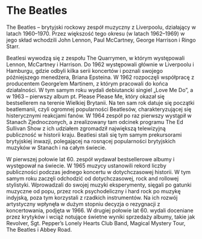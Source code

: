 # The Beatles
The Beatles – brytyjski rockowy zespół muzyczny z Liverpoolu, działający w latach 1960–1970. Przez większość tego okresu (w latach 1962–1969) w jego skład wchodzili John Lennon, Paul McCartney, George Harrison i Ringo Starr.

Beatlesi wywodzą się z zespołu The Quarrymen, w którym występowali Lennon, McCartney i Harrison. Do 1962 występowali głównie w Liverpoolu i Hamburgu, gdzie odbyli kilka serii koncertów i poznali swojego późniejszego menedżera, Briana Epsteina. W 1962 rozpoczęli współpracę z producentem George’em Martinem, z którym pracowali do końca działalności. W tym samym roku wydali debiutancki singiel „Love Me Do”, a w 1963 – pierwszy album pt. Please Please Me, który okazał się bestsellerem na terenie Wielkiej Brytanii. Na ten sam rok datuje się początki beatlemanii, czyli ogromnej popularności Beatlesów, charakteryzującej się histerycznymi reakcjami fanów. W 1964 zespół po raz pierwszy wystąpił w Stanach Zjednoczonych, a zrealizowany tam odcinek programu The Ed Sullivan Show z ich udziałem zgromadził największą telewizyjną publiczność w historii kraju. Beatlesi stali się tym samym prekursorami brytyjskiej inwazji, polegającej na rosnącej popularności brytyjskich muzyków w Stanach i na całym świecie.

W pierwszej połowie lat 60. zespół wydawał bestsellerowe albumy i występował na świecie. W 1965 muzycy ustanowili rekord liczby publiczności podczas jednego koncertu w dotychczasowej historii. W tym samym roku zaczęli odchodzić od dotychczasowej, rock and rollowej stylistyki. Wprowadzali do swojej muzyki eksperymenty, sięgali po gatunki muzyczne od popu, przez rock psychodeliczny i hard rock po muzykę indyjską, poza tym korzystali z rzadkich instrumentów. Na ich rozwój artystyczny wpłynęła w dużym stopniu decyzja o rezygnacji z koncertowania, podjęta w 1966. W drugiej połowie lat 60. wydali doceniane przez krytyków i wciąż notujące świetne wyniki sprzedaży albumy, takie jak Revolver, Sgt. Pepper’s Lonely Hearts Club Band, Magical Mystery Tour, The Beatles i Abbey Road.

